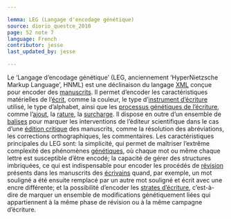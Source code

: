 ```yaml
---

lemma: LEG (Langage d'encodage génétique)
source: diorio_questce_2010
page: 52 note 7
language: French
contributor: jesse
last_updated_by: jesse

---
```


Le ‘Langage d’encodage génétique’ (LEG, anciennement ‘HyperNietzsche Markup Language’, HNML) est une déclinaison du langage [XML](XML.html) conçue pour encoder des [manuscrits](manuscript.html). Il permet d’encoder les caractéristiques matérielles de l’[écrit](writingProduct.html), comme la couleur, le type d’[instrument d’écriture](writingTools.html) utilisé, le type d’alphabet, ainsi que les [processus génétiques de l’écriture](writingProces.html), comme l’[ajout](addition.html), la [rature](deletion.html), la [surcharge](overwriting.html). Il dispose en outre d’un ensemble de [balises](markup.html) pour marquer les interventions de l’éditeur scientifique dans le cas d’une [édition critique](editionCritical.html) des manuscrits, comme la résolution des abréviations, les corrections orthographiques, les commentaires. Les caractéristiques principales du LEG sont: la simplicité, qui permet de maîtriser l’extrême complexité des phénomènes [génétiques](genesis.html), où chaque mot ou même chaque lettre est susceptible d’être encodé; la capacité de gérer des structures imbriquées, ce qui est indispensable pour encoder les procédés de [révision](revision.html) présents dans les manuscrits des [écrivains](writer.html) quand, par exemple, un mot souligné a été ensuite remplacé par un autre mot souligné et écrit avec une encre différente; et la possibilité d’encoder les [strates d’écriture](writingStage.html), c’est-à-dire de marquer un ensemble de modifications génétiquement liées qui appartiennent à la même phase de révision ou à la même campagne d’écriture.
